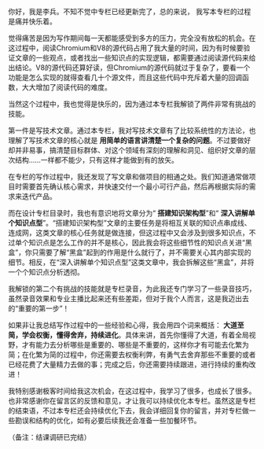 你好，我是李兵。不知不觉中专栏已经更新完了，总的来说， 我写本专栏的过程是痛并快乐着。

觉得痛苦是因为写作期间每一天都能感受到多方的压力，完全没有放松的机会。在这过程中，阅读Chromium和V8的源代码占用了我大量的时间，因为有时候要验证文章的一些观点，或者找出一些知识点的实现逻辑，都需要通过阅读源代码来给出结论。V8的源代码还算好读，但Chromium的源代码就过于复杂了，要看一个功能是怎么实现的就得查看几十个源文件，而且这些代码中充斥着大量的回调函数，大大增加了阅读代码的难度。

当然这个过程中，我也觉得是快乐的，因为通过本专栏我解锁了两件非常有挑战的技能。

第一件是写技术文章。通过本专栏，我对写技术文章有了比较系统性的方法论，也理解了写技术文章的核心就是 **用简单的语言讲清楚一个复杂的问题**。不过要做好却并非易事，搞清楚目标群体、对这个领域有深刻的理解和洞见、组织好文章的层次结构……一样都不能少，只有这样才能做到有的放矢。

在专栏的写作过程中，我还发现了写文章和做项目的相通之处。我们知道通常做项目时需要首先确认核心需求，并快速交付一个最小可行产品，然后再根据实际的需求来迭代产品。

而在设计专栏目录时，我也有意识地将文章分为“ **搭建知识架构型**”和“ **深入讲解单个知识点型**”。“搭建知识架构型”文章的主要任务是将相互关联的知识点串成线、连成网，这类文章的核心任务就是做连接，但这过程中又会涉及到很多知识点，不过单个知识点是怎么工作的并不是核心，因此我会将这些细节性的知识点关进“黑盒”，你只需要了解“黑盒”起到的作用是什么就行了，并不需要关心其内部实现的细节。相反，在“深入讲解单个知识点型”这类文章中，我会拆解这些“黑盒”，并将一个个知识点分析透彻。

我解锁的第二个有挑战的技能就是专栏录音，为此我还专门学习了一些录音技巧，虽然录音效果和专业主播比起来还有些差距，但对于我个人而言，这是我迈出去的“重要的第一步”！

如果非让我总结写作过程中的一些经验和心得，我会用四个词来概括： **大道至简，学会权衡，懂得舍弃，持续进化**。具体来讲，首先你懂得了大道，有着全局视野，才有能力去分析哪些是重要的、哪些是不重要的，这样你才有可能去化繁为简；在化繁为简的过程中，你还需要去权衡利弊，有勇气去舍弃那些不重要的或者已经花费了大量精力去做的事；完成之后，你还需要持续跟进，进行持续的重构改进！

我特别感谢极客时间给我这次机会，在这过程中，我学习了很多，也成长了很多。也非常感谢你在留言区的反馈和意见，才让我可以持续优化本专栏。虽然这是专栏的结束语，不过本专栏还会持续优化下去，我会详细回复你的留言，并对专栏做一些勘误和结构的优化，如有必要后续我还会准备一些加餐环节。

（备注：结课调研已完结）